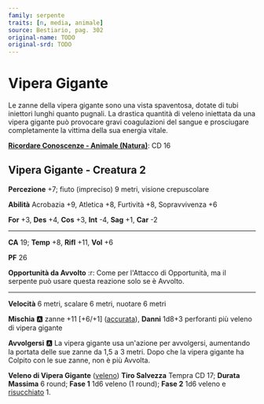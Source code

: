 ```yaml
---
family: serpente
traits: [n, media, animale]
source: Bestiario, pag. 302
original-name: TODO
original-srd: TODO
---
```


# Vipera Gigante

Le zanne della vipera gigante sono una vista spaventosa, dotate di tubi iniettori lunghi quanto pugnali. La drastica quantità di veleno iniettata da una vipera gigante può provocare gravi coagulazioni del sangue e prosciugare completamente la vittima della sua energia vitale.

**[Ricordare Conoscenze - Animale (Natura)](/azioni/ricordare-conoscenze)**: CD 16

## Vipera Gigante - Creatura 2

**Percezione** +7; fiuto (impreciso) 9 metri, visione crepuscolare

**Abilità** Acrobazia +9, Atletica +8, Furtività +8, Sopravvivenza +6

**For** +3, **Des** +4, **Cos** +3, **Int** -4, **Sag** +1, **Car** -2

***

**CA** 19; **Temp** +8, **Rifl** +11, **Vol** +6

**PF** 26

**Opportunità da Avvolto** :r: Come per l'Attacco di Opportunità, ma il serpente può usare questa reazione solo se è Avvolto.

***

**Velocità** 6 metri, scalare 6 metri, nuotare 6 metri

**Mischia** :a: zanne +11 \[+6/+1] ([accurata](/tratti/accurata)), **Danni** 1d8+3 perforanti più veleno di vipera gigante

**Avvolgersi** :a: La vipera gigante usa un'azione per avvolgersi, aumentando la portata delle sue zanne da 1,5 a 3 metri. Dopo che la vipera gigante ha Colpito con le sue zanne, non è più Avvolta.

**Veleno di Vipera Gigante** ([veleno](/tratti/veleno)) **Tiro Salvezza** Tempra CD 17; **Durata Massima** 6 round; **Fase 1** 1d6 veleno (1 round); **Fase 2** 1d6 veleno e [risucchiato](/condizioni/risucchiato) 1.
